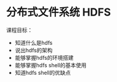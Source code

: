 # 分布式文件系统 HDFS

课程目标：

- 知道什么是hdfs
- 说出hdfs的架构
- 能够掌握hdfs的环境搭建
- 能够掌握hdfs shell的基本使用
- 知道hdfs shell的优缺点